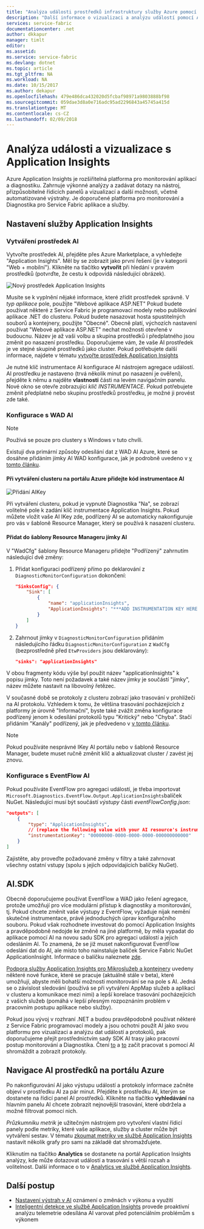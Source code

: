 ```yaml
---
title: "Analýza události prostředků infrastruktury služby Azure pomocí služby Application Insights | Microsoft Docs"
description: "Další informace o vizualizaci a analýzu událostí pomocí Application Insights pro monitorování a Diagnostika Azure Service Fabric clusterů."
services: service-fabric
documentationcenter: .net
author: dkkapur
manager: timlt
editor: 
ms.assetid: 
ms.service: service-fabric
ms.devlang: dotnet
ms.topic: article
ms.tgt_pltfrm: NA
ms.workload: NA
ms.date: 10/15/2017
ms.author: dekapur
ms.openlocfilehash: 479e486dca432020d5fcbaf98971a9803888bf98
ms.sourcegitcommit: 059dae3d8a0e716adc95ad2296843a45745a415d
ms.translationtype: MT
ms.contentlocale: cs-CZ
ms.lasthandoff: 02/09/2018
---
```

# <a name="event-analysis-and-visualization-with-application-insights"></a>Analýza události a vizualizace s Application Insights

Azure Application Insights je rozšiřitelná platforma pro monitorování aplikací a diagnostiku. Zahrnuje výkonné analýzy a zadávat dotazy na nástroj, přizpůsobitelné řídicích panelů a vizualizací a další možnosti, včetně automatizované výstrahy. Je doporučené platforma pro monitorování a Diagnostika pro Service Fabric aplikace a služby.

## <a name="setting-up-application-insights"></a>Nastavení služby Application Insights

### <a name="creating-an-ai-resource"></a>Vytváření prostředek AI

Vytvořte prostředek AI, přejděte přes Azure Marketplace, a vyhledejte "Application Insights". Měl by se zobrazit jako první řešení (je v kategorii "Web + mobilní"). Klikněte na tlačítko **vytvořit** při hledání v pravém prostředků (potvrďte, že cestu k odpovídá následující obrázek).

![Nový prostředek Application Insights](media/service-fabric-diagnostics-event-analysis-appinsights/create-new-ai-resource.png)

Musíte se k vyplnění nějaké informace, které zřídit prostředek správně. V *typ aplikace* pole, použijte "Webové aplikace ASP.NET" Pokud budete používat některé z Service Fabric je programovací modely nebo publikování aplikace .NET do clusteru. Pokud budete nasazovat hosta spustitelných souborů a kontejnery, použijte "Obecné". Obecně platí, výchozích nastavení používat "Webové aplikace ASP.NET" nechat možnosti otevřené v budoucnu. Název je až vaši volbu a skupina prostředků i předplatného jsou změnit po nasazení prostředku. Doporučujeme vám, že vaše AI prostředek je ve stejné skupině prostředků jako cluster. Pokud potřebujete další informace, najdete v tématu [vytvořte prostředek Application Insights](../application-insights/app-insights-create-new-resource.md)

Je nutné klíč instrumentace AI konfigurace AI nástrojem agregace událostí. AI prostředku je nastaveno (trvá několik minut po nasazení je ověření), přejděte k němu a najděte **vlastnosti** části na levém navigačním panelu. Nové okno se otevře zobrazující *klíč INSTRUMENTACE*. Pokud potřebujete změnit předplatné nebo skupinu prostředků prostředku, je možné ji provést zde také.

### <a name="configuring-ai-with-wad"></a>Konfigurace s WAD AI

>[!NOTE]
>Používá se pouze pro clustery s Windows v tuto chvíli.

Existují dva primární způsoby odesílání dat z WAD AI Azure, které se dosáhne přidáním jímky AI WAD konfigurace, jak je podrobně uvedeno v [v tomto článku](../monitoring-and-diagnostics/azure-diagnostics-configure-application-insights.md).

#### <a name="add-an-ai-instrumentation-key-when-creating-a-cluster-in-azure-portal"></a>Při vytváření clusteru na portálu Azure přidejte kód instrumentace AI

![Přidání AIKey](media/service-fabric-diagnostics-event-analysis-appinsights/azure-enable-diagnostics.png)

Při vytváření clusteru, pokud je vypnuté Diagnostika "Na", se zobrazí volitelné pole k zadání klíč instrumentace Application Insights. Pokud můžete vložit vaše AI IKey zde, podřízený AI se automaticky nakonfiguruje pro vás v šabloně Resource Manager, který se používá k nasazení clusteru.

#### <a name="add-the-ai-sink-to-the-resource-manager-template"></a>Přidat do šablony Resource Manageru jímky AI

V "WadCfg" šablony Resource Manageru přidejte "Podřízený" zahrnutím následující dvě změny:

1. Přidat konfiguraci podřízený přímo po deklarování z `DiagnosticMonitorConfiguration` dokončení:

    ```json
    "SinksConfig": {
        "Sink": [
            {
                "name": "applicationInsights",
                "ApplicationInsights": "***ADD INSTRUMENTATION KEY HERE***"
            }
        ]
    }

    ```

2. Zahrnout jímky v `DiagnosticMonitorConfiguration` přidáním následujícího řádku `DiagnosticMonitorConfiguration` z `WadCfg` (bezprostředně před `EtwProviders` jsou deklarovány):

    ```json
    "sinks": "applicationInsights"
    ```

V obou fragmenty kódu výše byl použit název "applicationInsights" k popisu jímky. Toto není požadavek a také název jímky je součástí "jímky", název můžete nastavit na libovolný řetězec.

V současné době se protokoly z clusteru zobrazí jako trasování v prohlížeči na AI protokolu. Vzhledem k tomu, že většina trasování pocházejících z platformy je úrovně "Informační", byste také zvážit změna konfigurace podřízený jenom k odesílání protokolů typu "Kritický" nebo "Chyba". Stačí přidáním "Kanály" podřízený, jak je předvedeno v [v tomto článku](../monitoring-and-diagnostics/azure-diagnostics-configure-application-insights.md).

>[!NOTE]
>Pokud používáte nesprávné IKey AI portálu nebo v šabloně Resource Manager, budete muset ručně změnit klíč a aktualizovat cluster / zavést jej znovu. 

### <a name="configuring-ai-with-eventflow"></a>Konfigurace s EventFlow AI

Pokud používáte EventFlow pro agregaci událostí, je třeba importovat `Microsoft.Diagnostics.EventFlow.Output.ApplicationInsights`balíček NuGet. Následující musí být součástí *výstupy* části *eventFlowConfig.json*:

```json
"outputs": [
    {
        "type": "ApplicationInsights",
        // (replace the following value with your AI resource's instrumentation key)
        "instrumentationKey": "00000000-0000-0000-0000-000000000000"
    }
]
```

Zajistěte, aby proveďte požadované změny v filtry a také zahrnovat všechny ostatní vstupy (spolu s jejich odpovídajících balíčky NuGet).

## <a name="aisdk"></a>AI.SDK

Obecně doporučujeme používat EventFlow a WAD jako řešení agregace, protože umožňují pro více modulární přístup k diagnostiky a monitorování, tj. Pokud chcete změnit vaše výstupy z EventFlow, vyžaduje nijak nemění skutečné instrumentace, právě jednoduchých úprav konfiguračního souboru. Pokud však rozhodnete investovat do pomocí Application Insights a pravděpodobně nedojde ke změně na jiné platformě, by měla vypadat do aplikace pomocí AI na novou sadu SDK pro agregaci událostí a jejich odesláním AI. To znamená, že se již muset nakonfigurovat EventFlow odeslání dat do AI, ale místo toho nainstaluje balíček Service Fabric NuGet ApplicationInsight. Informace o balíčku naleznete [zde](https://github.com/Microsoft/ApplicationInsights-ServiceFabric).

[Podpora služby Application Insights pro Mikroslužeb a kontejnery](https://azure.microsoft.com/en-us/blog/app-insights-microservices/) uvedeny některé nové funkce, které se pracuje (aktuálně stále v beta), které umožňují, abyste měli bohatší možnosti monitorování se na pole s AI. Jedná se o závislost sledování (používá se při vytváření AppMap služeb a aplikací v clusteru a komunikace mezi nimi) a lepší korelace trasování pocházejících z vašich služeb (pomáhá v lepší přesným rozpoznáním problém v pracovním postupu aplikace nebo služby).

Pokud jsou vývoj v rozhraní .NET a budou pravděpodobně používat některé z Service Fabric programovací modely a jsou ochotni použít AI jako svou platformu pro vizualizaci a analýzu dat událostí a protokolů, pak doporučujeme přejít prostřednictvím sady SDK AI trasy jako pracovní postup monitorování a Diagnostika. Čtení [to](../application-insights/app-insights-asp-net-more.md) a [to](../application-insights/app-insights-asp-net-trace-logs.md) začít pracovat s pomocí AI shromáždit a zobrazit protokoly.

## <a name="navigating-the-ai-resource-in-azure-portal"></a>Navigace AI prostředků na portálu Azure

Po nakonfigurování AI jako výstupu událostí a protokoly informace začněte objeví v prostředku AI za pár minut. Přejděte k prostředku AI, kterým se dostanete na řídicí panel AI prostředků. Klikněte na tlačítko **vyhledávání** na hlavním panelu AI chcete zobrazit nejnovější trasování, které obdržela a možné filtrovat pomocí nich.

*Průzkumníku metrik* je užitečným nástrojem pro vytvoření vlastní řídicí panely podle metriky, které vaše aplikace, služby a cluster může být vytváření sestav. V tématu [zkoumat metriky ve službě Application Insights](../application-insights/app-insights-metrics-explorer.md) nastavit několik grafy pro sami na základě dat shromažďujete.

Kliknutím na tlačítko **Analytics** se dostanete na portál Application Insights analýzy, kde může dotazovat událostí a trasování s větší rozsah a volitelnost. Další informace o to v [Analytics ve službě Application Insights](../application-insights/app-insights-analytics.md).

## <a name="next-steps"></a>Další postup

* [Nastavení výstrah v AI](../application-insights/app-insights-alerts.md) oznámení o změnách v výkonu a využití
* [Inteligentní detekce ve službě Application Insights](../application-insights/app-insights-proactive-diagnostics.md) provede proaktivní analýzu telemetrie odesílána AI varovat před potenciálním problémům s výkonem
